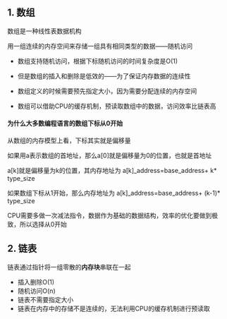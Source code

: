 ## 1. 数组

数组是一种线性表数据机构

用一组连续的内存空间来存储一组具有相同类型的数据——随机访问

* 数组支持随机访问，根据下标随机访问的时间复杂度是O(1)

* 但是数组的插入和删除是低效的——为了保证内存数据的连续性

* 数组定义的时候需要预先指定大小，因为需要分配连续的内存空间

* 数组可以借助CPU的缓存机制，预读取数组中的数据，访问效率比链表高

#### 为什么大多数编程语言的数组下标从0开始

从数组的内存模型上看，下标其实就是偏移量

如果用a表示数组的首地址，那么a[0]就是偏移量为0的位置，也就是首地址

a[k]就是偏移量为k的位置，其内存地址为 a[k]_address=base_address+ k* type_size

如果数组下标从1开始，那么内存地址为 a[k]_address=base_address+ (k-1)* type_size

CPU需要多做一次减法指令，数据作为基础的数据结构，效率的优化要做到极致，所以选择从0开始

## 2. 链表

链表通过指针将一组零散的**内存块**串联在一起

* 插入删除O(1)
* 随机访问O(n)
* 链表不需要指定大小
* 链表在内存中的存储不是连续的，无法利用CPU的缓存机制进行预读取